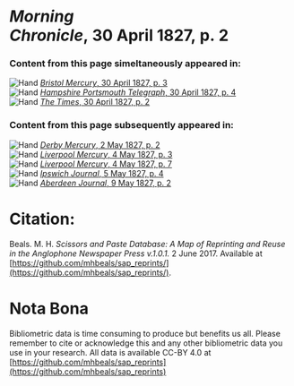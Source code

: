 # *Morning Chronicle*, 30 April 1827, p. 2  
  
### Content from this page simeltaneously appeared in:  
![Hand](http://scissorsandpaste.net/wp-content/uploads/2017/06/smallhandpointer.png) [*Bristol Mercury*, 30 April 1827, p. 3](https://mhbeals.github.io/sap_html/Bristol-Mercury/Bristol-Mercury-30-April-1827-p-3)  
![Hand](http://scissorsandpaste.net/wp-content/uploads/2017/06/smallhandpointer.png) [*Hampshire Portsmouth Telegraph*, 30 April 1827, p. 4](https://mhbeals.github.io/sap_html/Hampshire-Portsmouth-Telegraph/Hampshire-Portsmouth-Telegraph-30-April-1827-p-4)  
![Hand](http://scissorsandpaste.net/wp-content/uploads/2017/06/smallhandpointer.png) [*The Times*, 30 April 1827, p. 2](https://mhbeals.github.io/sap_html/The-Times/The-Times-30-April-1827-p-2)  
  
### Content from this page subsequently appeared in:  
![Hand](http://scissorsandpaste.net/wp-content/uploads/2017/06/smallhandpointer.png) [*Derby Mercury*, 2 May 1827, p. 2](https://mhbeals.github.io/sap_html/Derby-Mercury/Derby-Mercury-2-May-1827-p-2)  
![Hand](http://scissorsandpaste.net/wp-content/uploads/2017/06/smallhandpointer.png) [*Liverpool Mercury*, 4 May 1827, p. 3](https://mhbeals.github.io/sap_html/Liverpool-Mercury/Liverpool-Mercury-4-May-1827-p-3)  
![Hand](http://scissorsandpaste.net/wp-content/uploads/2017/06/smallhandpointer.png) [*Liverpool Mercury*, 4 May 1827, p. 7](https://mhbeals.github.io/sap_html/Liverpool-Mercury/Liverpool-Mercury-4-May-1827-p-7)  
![Hand](http://scissorsandpaste.net/wp-content/uploads/2017/06/smallhandpointer.png) [*Ipswich Journal*, 5 May 1827, p. 4](https://mhbeals.github.io/sap_html/Ipswich-Journal/Ipswich-Journal-5-May-1827-p-4)  
![Hand](http://scissorsandpaste.net/wp-content/uploads/2017/06/smallhandpointer.png) [*Aberdeen Journal*, 9 May 1827, p. 2](https://mhbeals.github.io/sap_html/Aberdeen-Journal/Aberdeen-Journal-9-May-1827-p-2)  


# Citation: 

Beals. M. H. *Scissors and Paste Database: A Map of Reprinting and Reuse in the Anglophone Newspaper Press v.1.0.1.* 2 June 2017. Available at [https://github.com/mhbeals/sap_reprints/](https://github.com/mhbeals/sap_reprints/). 

# Nota Bona

Bibliometric data is time consuming to produce but benefits us all. Please remember to cite or acknowledge this and any other bibliometric data you use in your research. All data is available CC-BY 4.0 at [https://github.com/mhbeals/sap_reprints](https://github.com/mhbeals/sap_reprints)